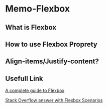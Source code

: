 # Memo-Flexbox


## What is Flexbox


## How to use Flexbox Proprety


## Align-items/Justify-content?


## Usefull Link

[A complete guide to Flexbox](https://css-tricks.com/snippets/css/a-guide-to-flexbox/)


[Stack Overflow answer with Flexbox Scenarios](https://stackoverflow.com/questions/32551291/in-css-flexbox-why-are-there-no-justify-items-and-justify-self-properties/33856609#33856609?newreg=d08c3d277a2446ac916fc3af1e89ded1)

